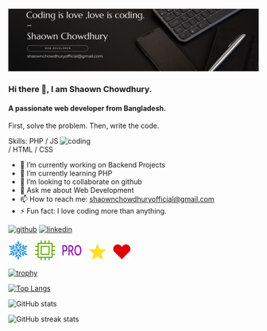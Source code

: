 ![logo](https://github.com/ShaownChowdhury/ShaownChowdhury/blob/main/BLack%20Minimalist%20Corporate%20Staff%20Identity%20LinkedIn%20Banner.png)

### Hi there 👋, I am Shaown Chowdhury.
#### A passionate web developer from Bangladesh.

First, solve the problem. Then, write the code.

<img align="right" alt="coding" width="400" src="https://user-images.githubusercontent.com/55389276/140866485-8fb1c876-9a8f-4d6a-98dc-08c4981eaf70.gif">


Skills: PHP / JS / HTML / CSS

- 🔭 I’m currently working on Backend Projects 
- 🌱 I’m currently learning PHP 
- 👯 I’m looking to collaborate on github 
- 💬 Ask me about Web Development 
- 📫 How to reach me: shaownchowdhuryofficial@gmail.com 
- ⚡ Fun fact: I love coding more than anything.  


[<img src='https://cdn.jsdelivr.net/npm/simple-icons@3.0.1/icons/github.svg' alt='github' height='40'>](https://github.com/ShaownChowdhury)  [<img src='https://cdn.jsdelivr.net/npm/simple-icons@3.0.1/icons/linkedin.svg' alt='linkedin' height='40'>](https://www.linkedin.com/in/shaown-chowdhury/)  

<a href='https://archiveprogram.github.com/'><img src='https://raw.githubusercontent.com/acervenky/animated-github-badges/master/assets/acbadge.gif' width='40' height='40'></a> <a href='https://docs.github.com/en/developers'><img src='https://raw.githubusercontent.com/acervenky/animated-github-badges/master/assets/devbadge.gif' width='40' height='40'></a> <a href='https://github.com/pricing'><img src='https://raw.githubusercontent.com/acervenky/animated-github-badges/master/assets/pro.gif' width='40' height='40'></a> <a href='https://stars.github.com/'><img src='https://raw.githubusercontent.com/acervenky/animated-github-badges/master/assets/starbadge.gif' width='35' height='35'></a> <a href='https://docs.github.com/en/github/supporting-the-open-source-community-with-github-sponsors'><img src='https://raw.githubusercontent.com/acervenky/animated-github-badges/master/assets/sponsorbadge.gif' width='35' height='35'></a> 

[![trophy](https://github-profile-trophy.vercel.app/?username=ShaownChowdhury)](https://github.com/ryo-ma/github-profile-trophy)

[![Top Langs](https://github-readme-stats.vercel.app/api/top-langs/?username=ShaownChowdhury)](https://github.com/anuraghazra/github-readme-stats)

![GitHub stats](https://github-readme-stats.vercel.app/api?username=ShaownChowdhury&show_icons=true)  

![GitHub streak stats](https://streak-stats.demolab.com/?user=ShaownChowdhury)  

